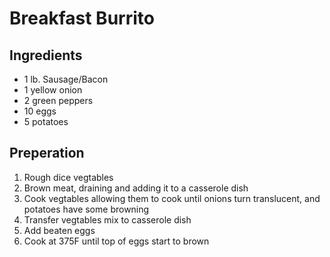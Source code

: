 # Breakfast Burrito

## Ingredients 
* 1 lb. Sausage/Bacon
* 1 yellow onion
* 2 green peppers
* 10 eggs
* 5 potatoes

## Preperation
1. Rough dice vegtables
1. Brown meat, draining and adding it to a casserole dish
1. Cook vegtables allowing them to cook until onions turn translucent, and potatoes have some browning
1. Transfer vegtables mix to casserole dish
1. Add beaten eggs
1. Cook at 375F until top of eggs start to brown